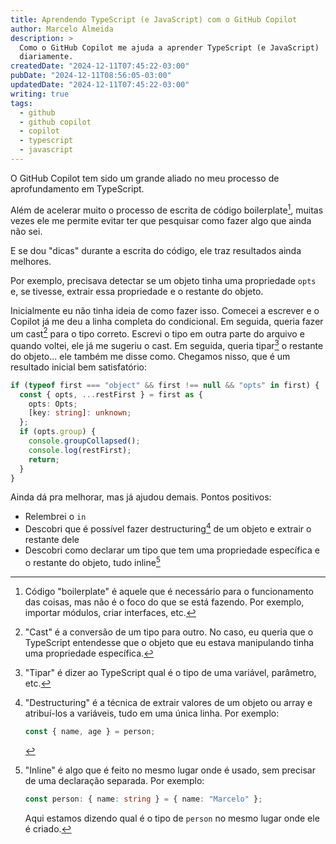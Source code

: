 ```yaml
---
title: Aprendendo TypeScript (e JavaScript) com o GitHub Copilot
author: Marcelo Almeida
description: >
  Como o GitHub Copilot me ajuda a aprender TypeScript (e JavaScript)
  diariamente.
createdDate: "2024-12-11T07:45:22-03:00"
pubDate: "2024-12-11T08:56:05-03:00"
updatedDate: "2024-12-11T07:45:22-03:00"
writing: true
tags:
  - github
  - github copilot
  - copilot
  - typescript
  - javascript
---
```


O GitHub Copilot tem sido um grande aliado no meu processo de aprofundamento em
TypeScript.

Além de acelerar muito o processo de escrita de código boilerplate[^1], muitas
vezes ele me permite evitar ter que pesquisar como fazer algo que ainda não sei.

E se dou "dicas" durante a escrita do código, ele traz resultados ainda
melhores.

Por exemplo, precisava detectar se um objeto tinha uma propriedade `opts` e, se
tivesse, extrair essa propriedade e o restante do objeto.

Inicialmente eu não tinha ideia de como fazer isso. Comecei a escrever e o
Copilot já me deu a linha completa do condicional. Em seguida, queria fazer um
cast[^2] para o tipo correto. Escrevi o tipo em outra parte do arquivo e quando
voltei, ele já me sugeriu o cast. Em seguida, queria tipar[^3] o restante do
objeto... ele também me disse como. Chegamos nisso, que é um resultado inicial
bem satisfatório:

```typescript
if (typeof first === "object" && first !== null && "opts" in first) {
  const { opts, ...restFirst } = first as {
    opts: Opts;
    [key: string]: unknown;
  };
  if (opts.group) {
    console.groupCollapsed();
    console.log(restFirst);
    return;
  }
}
```

Ainda dá pra melhorar, mas já ajudou demais. Pontos positivos:

- Relembrei o `in`
- Descobri que é possível fazer destructuring[^4] de um objeto e extrair o
  restante dele
- Descobri como declarar um tipo que tem uma propriedade específica e o restante
  do objeto, tudo inline[^5]

[^1]:
    Código "boilerplate" é aquele que é necessário para o funcionamento das
    coisas, mas não é o foco do que se está fazendo. Por exemplo, importar
    módulos, criar interfaces, etc.

[^2]:
    "Cast" é a conversão de um tipo para outro. No caso, eu queria que o
    TypeScript entendesse que o objeto que eu estava manipulando tinha uma
    propriedade específica.

[^3]:
    "Tipar" é dizer ao TypeScript qual é o tipo de uma variável, parâmetro, etc.

[^4]:
    "Destructuring" é a técnica de extrair valores de um objeto ou array e
    atribuí-los a variáveis, tudo em uma única linha. Por exemplo:

    ```typescript
    const { name, age } = person;
    ```

[^5]:
    "Inline" é algo que é feito no mesmo lugar onde é usado, sem precisar de uma
    declaração separada. Por exemplo:

    ```typescript
    const person: { name: string } = { name: "Marcelo" };
    ```

    Aqui estamos dizendo qual é o tipo de `person` no mesmo lugar onde ele é
    criado.
